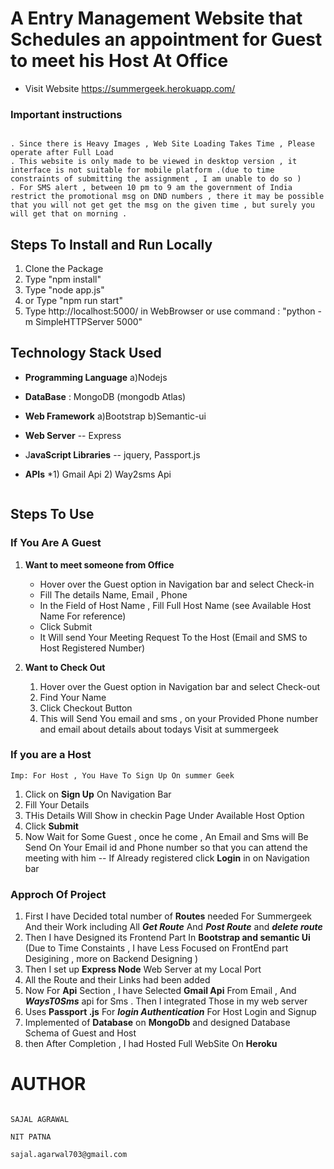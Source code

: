 
# A Entry Management Website that Schedules an appointment for Guest to meet his Host At Office

  

* Visit Website  https://summergeek.herokuapp.com/ 

### Important instructions 

```

. Since there is Heavy Images , Web Site Loading Takes Time , Please operate after Full Load
. This website is only made to be viewed in desktop version , it interface is not suitable for mobile platform .(due to time constraints of submitting the assignment , I am unable to do so )
. For SMS alert , between 10 pm to 9 am the government of India restrict the promotional msg on DND numbers , there it may be possible that you will not get get the msg on the given time , but surely you will get that on morning .
```

  

## Steps To Install and Run Locally

1) Clone the Package
2) Type "npm install"
3) Type "node app.js"
4) or Type "npm run start"
5) Type http://localhost:5000/ in WebBrowser or use command : "python -m SimpleHTTPServer 5000"



## Technology Stack Used
* **Programming Language**
   a)Nodejs

* **DataBase** : MongoDB  (mongodb Atlas)
* **Web Framework**
  a)Bootstrap 
  b)Semantic-ui

* **Web Server** -- Express
* J**avaScript Libraries** -- jquery, Passport.js
* **APIs** 
*1) Gmail Api 2)   Way2sms Api

```
```
## Steps To Use 

### If You Are A Guest 
   
 1) **Want to meet someone from Office** 
	* Hover over the Guest option in Navigation bar and select Check-in
   	* Fill The details Name, Email , Phone
   	* In the Field of Host Name , Fill Full Host Name (see Available Host Name For reference)
   	* Click Submit
    * It Will send Your Meeting Request To the Host (Email and SMS to Host Registered Number)
    
   2) **Want to Check Out**
       1) Hover over the Guest option in Navigation bar and select Check-out
       2) Find Your Name
       3) Click Checkout Button
       4) This will Send You email and sms , on your Provided Phone number and email about details about todays Visit at summergeek

###  If you are a Host
```
Imp: For Host , You Have To Sign Up On summer Geek
 ```
 1) Click on **Sign Up** On Navigation Bar
 2) Fill Your Details
 3) THis Details Will Show in checkin Page Under Available Host Option
 4) Click **Submit**
 5) Now Wait for Some Guest , once he come , An Email and Sms will Be Send On Your Email id and Phone number so that you can attend the meeting with him
 -- If Already registered click **Login** in on Navigation bar


### Approch Of Project
1) First I have Decided total number of **Routes** needed For Summergeek And their Work including All ***Get Route*** And ***Post Route*** and ***delete route***
2) Then I have Designed its Frontend Part In **Bootstrap and semantic Ui** (Due to Time Constaints , I have Less Focused on FrontEnd part Desigining , more on Backend Designing )
3) Then I set up **Express Node** Web Server at my Local Port
4) All the Route and their Links had been added
5) Now For **Api** Section , I have Selected **Gmail Api**  From Email , And ***WaysT0Sms*** api for Sms . Then I integrated Those in my web server
6) Uses **Passport .js** For ***login Authentication*** For Host Login and Signup
7) Implemented of **Database** on **MongoDb** and designed Database Schema of Guest and Host 
8) then After Completion , I had Hosted Full WebSite On **Heroku**
  

   
  

# AUTHOR

```

SAJAL AGRAWAL

NIT PATNA

sajal.agarwal703@gmail.com
```
